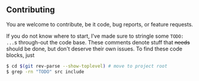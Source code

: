 Contributing
---
You are welcome to contribute, be it code, bug reports, or feature requests.

If you do not know where to start, I've made sure to stringle some `TODO: ...`s through-out the code base.
These comments denote stuff that ~~needs~~ should be done, but don't deserve their own issues.
To find these code blocks, just
```sh
$ cd $(git rev-parse --show-toplevel) # move to project root
$ grep -rn "TODO" src include
```
